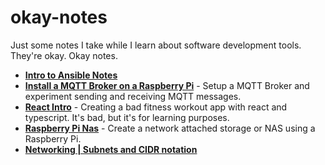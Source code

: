 # okay-notes
Just some notes I take while I learn about software development tools. They're okay. Okay notes.

- [ **Intro to Ansible Notes**](./intro_to_ansible/README.md)
- [ **Install a MQTT Broker on a Raspberry Pi**](./mqtt_broker_on_raspberry_pi/README.md) - Setup a MQTT Broker and experiment sending and receiving MQTT messages.
- [ ****React** Intro**](./react_intro/README.md) - Creating a bad fitness workout app with react and typescript. It's bad, but it's for learning purposes.
- [**Raspberry Pi Nas**](./raspi_nas/) - Create a network attached storage or NAS using a Raspberry Pi.
- [**Networking | Subnets and CIDR notation**](./networking/subnets_and_cidr_notation.md)
